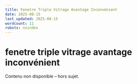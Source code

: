 ```yaml
---
title: Fenetre Triple Vitrage Avantage Inconvénient
date: 2025-08-15
last_updated: 2025-08-15
wordcount: 11
robots: noindex
---
```


# fenetre triple vitrage avantage inconvénient

Contenu non disponible – hors sujet.